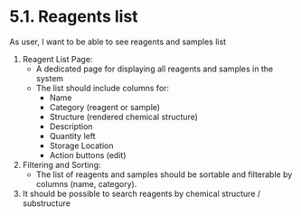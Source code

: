 # 5.1. Reagents list
As user, I want to be able to see reagents and samples list

1. Reagent List Page:
   * A dedicated page for displaying all reagents and samples in the system
   * The list should include columns for:
     * Name
     * Category (reagent or sample)
     * Structure (rendered chemical structure)
     * Description
     * Quantity left
     * Storage Location
     * Action buttons (edit)
2. Filtering and Sorting:
   * The list of reagents and samples should be sortable and filterable by columns (name, category).
3. It should be possible to search reagents by chemical structure / substructure
